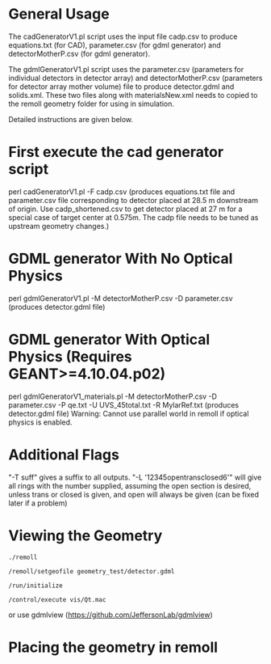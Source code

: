 # General Usage

The cadGeneratorV1.pl script uses the input file cadp.csv to produce equations.txt (for CAD), parameter.csv (for gdml generator) and detectorMotherP.csv (for gdml generator).

The gdmlGeneratorV1.pl script uses the parameter.csv (parameters for individual detectors in detector array) and detectorMotherP.csv (parameters for detector array mother volume) file to produce detector.gdml and solids.xml. These two files along with materialsNew.xml needs to copied to the remoll geometry folder for using in simulation.

Detailed instructions are given below.


# First execute the cad generator script

perl cadGeneratorV1.pl -F cadp.csv 
(produces equations.txt file and parameter.csv file corresponding to detector placed at 28.5 m downstream of origin.
Use cadp_shortened.csv to get detector placed at 27 m for a special case of target center at 0.575m. The cadp file needs to be tuned as upstream geometry changes.)

# GDML generator With No Optical Physics
perl gdmlGeneratorV1.pl -M detectorMotherP.csv -D parameter.csv
(produces detector.gdml file)

# GDML generator With Optical Physics (Requires GEANT>=4.10.04.p02)
perl gdmlGeneratorV1_materials.pl -M detectorMotherP.csv -D parameter.csv -P qe.txt -U UVS_45total.txt -R MylarRef.txt
(produces detector.gdml file)
Warning: Cannot use parallel world in remoll if optical physics is enabled.

# Additional Flags
"-T suff" gives a suffix to all outputs.
"-L '12345opentransclosed6'" will give all rings with the number supplied, assuming the open section is desired, unless trans or closed is given, and open will always be given (can be fixed later if a problem)


# Viewing the Geometry

```
./remoll

/remoll/setgeofile geometry_test/detector.gdml

/run/initialize

/control/execute vis/Qt.mac
```

or use gdmlview (https://github.com/JeffersonLab/gdmlview)


# Placing the geometry in remoll



